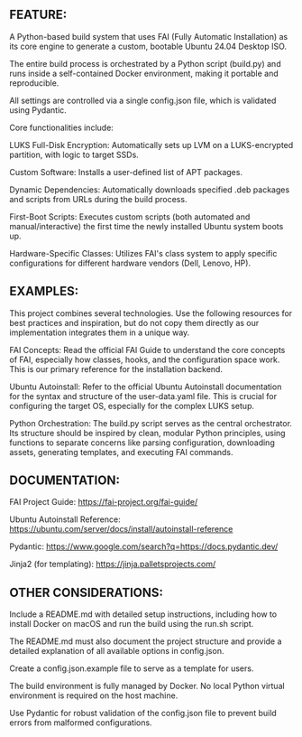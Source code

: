 ## FEATURE:
A Python-based build system that uses FAI (Fully Automatic Installation) as its core engine to generate a custom, bootable Ubuntu 24.04 Desktop ISO.

The entire build process is orchestrated by a Python script (build.py) and runs inside a self-contained Docker environment, making it portable and reproducible.

All settings are controlled via a single config.json file, which is validated using Pydantic.

Core functionalities include:

LUKS Full-Disk Encryption: Automatically sets up LVM on a LUKS-encrypted partition, with logic to target SSDs.

Custom Software: Installs a user-defined list of APT packages.

Dynamic Dependencies: Automatically downloads specified .deb packages and scripts from URLs during the build process.

First-Boot Scripts: Executes custom scripts (both automated and manual/interactive) the first time the newly installed Ubuntu system boots up.

Hardware-Specific Classes: Utilizes FAI's class system to apply specific configurations for different hardware vendors (Dell, Lenovo, HP).

## EXAMPLES:
This project combines several technologies. Use the following resources for best practices and inspiration, but do not copy them directly as our implementation integrates them in a unique way.

FAI Concepts: Read the official FAI Guide to understand the core concepts of FAI, especially how classes, hooks, and the configuration space work. This is our primary reference for the installation backend.

Ubuntu Autoinstall: Refer to the official Ubuntu Autoinstall documentation for the syntax and structure of the user-data.yaml file. This is crucial for configuring the target OS, especially for the complex LUKS setup.

Python Orchestration: The build.py script serves as the central orchestrator. Its structure should be inspired by clean, modular Python principles, using functions to separate concerns like parsing configuration, downloading assets, generating templates, and executing FAI commands.

## DOCUMENTATION:
FAI Project Guide: https://fai-project.org/fai-guide/

Ubuntu Autoinstall Reference: https://ubuntu.com/server/docs/install/autoinstall-reference

Pydantic: https://www.google.com/search?q=https://docs.pydantic.dev/

Jinja2 (for templating): https://jinja.palletsprojects.com/

## OTHER CONSIDERATIONS:
Include a README.md with detailed setup instructions, including how to install Docker on macOS and run the build using the run.sh script.

The README.md must also document the project structure and provide a detailed explanation of all available options in config.json.

Create a config.json.example file to serve as a template for users.

The build environment is fully managed by Docker. No local Python virtual environment is required on the host machine.

Use Pydantic for robust validation of the config.json file to prevent build errors from malformed configurations.